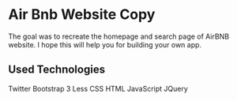 Air Bnb Website Copy
============
The goal was to recreate the homepage and search page of AirBNB website. I hope this will help you for building your own app.


Used Technologies
----------------
Twitter Bootstrap 3
Less
CSS
HTML
JavaScript
JQuery

